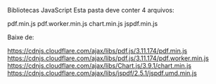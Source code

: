 Bibliotecas JavaScript
Esta pasta deve conter 4 arquivos:

pdf.min.js
pdf.worker.min.js
chart.min.js
jspdf.min.js

Baixe de:

https://cdnjs.cloudflare.com/ajax/libs/pdf.js/3.11.174/pdf.min.js
https://cdnjs.cloudflare.com/ajax/libs/pdf.js/3.11.174/pdf.worker.min.js
https://cdnjs.cloudflare.com/ajax/libs/Chart.js/3.9.1/chart.min.js
https://cdnjs.cloudflare.com/ajax/libs/jspdf/2.5.1/jspdf.umd.min.js